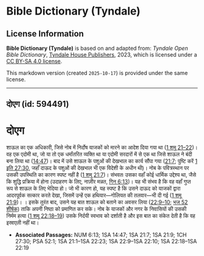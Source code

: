 # Bible Dictionary (Tyndale)

## License Information

**Bible Dictionary (Tyndale)** is based on and adapted from: _Tyndale Open Bible Dictionary_, [Tyndale House Publishers](https://tyndaleopenresources.com/), 2023, which is licensed under a [CC BY-SA 4.0 license](https://creativecommons.org/licenses/by-sa/4.0/legalcode.en).

This markdown version (created `2025-10-17`) is provided under the same license.



--------------------------------

## दोएग (id: 594491)

दोएग
====

शाऊल का एक अधिकारी, जिसे नोब में निर्दोष याजकों को मारने का आदेश दिया गया था ([1 शमू 21–22](https://ref.ly/1Sam21:1-1Sam22:23))। वह एक एदोमी था, जो या तो एक धर्मांतरित व्यक्ति था या एदोमी सरदारों में से एक था जिसे शाऊल ने बंदी बना लिया था ([14:47](https://ref.ly/1Sam14:47))। बाद में उसे शाऊल के पशुओं की देखभाल का कार्य सौंपा गया ([21:7](https://ref.ly/1Sam21:7); पुष्टि करें [1 इति 27:30](https://ref.ly/1Chr27:30), जहाँ दाऊद के पशुओं की देखभाल भी एक विदेशी के अधीन थी)। नोब के पवित्रस्थान पर उसकी उपस्थिति का कारण स्पष्ट नहीं है ([1 शमू 21:7](https://ref.ly/1Sam21:7))। संभवतः उसका वहाँ कोई धार्मिक उद्देश्य था, जैसे कि शुद्धि प्रक्रिया में होना (उदाहरण के लिए, नाज़ीर मन्नत, [गिन 6:13](https://ref.ly/Num6:13))। यह भी संभव है कि वह वहाँ गुप्त रूप से शाऊल के लिए भेदिया हो। जो भी कारण हो, यह स्पष्ट है कि उसने दाऊद को याजकों द्वारा आदरपूर्वक सत्कार करते देखा, जिसमें उन्हें एक हथियार—गोलियत की तलवार—भी दी गई ([1 शमू 21:9](https://ref.ly/1Sam21:9))। । इसके तुरंत बाद, उसने यह बात शाऊल को बताने का अवसर लिया ([22:9–10](https://ref.ly/1Sam22:9-1Sam22:10); [भज 52 शीर्षक](https://ref.ly/Ps52:1)) ताकि अपनी निष्ठा को प्रमाणित कर सके। नोब के याजकों और नगर के निवासियों की उसकी निर्मम हत्या ([1 शमू 22:18–19](https://ref.ly/1Sam22:18-1Sam22:19)) उसके निर्दयी स्वभाव को दर्शाती है और इस बात का संकेत देती है कि वह इस्राएली नहीं था।

* **Associated Passages:** NUM 6:13; 1SA 14:47; 1SA 21:7; 1SA 21:9; 1CH 27:30; PSA 52:1; 1SA 21:1–1SA 22:23; 1SA 22:9–1SA 22:10; 1SA 22:18–1SA 22:19

